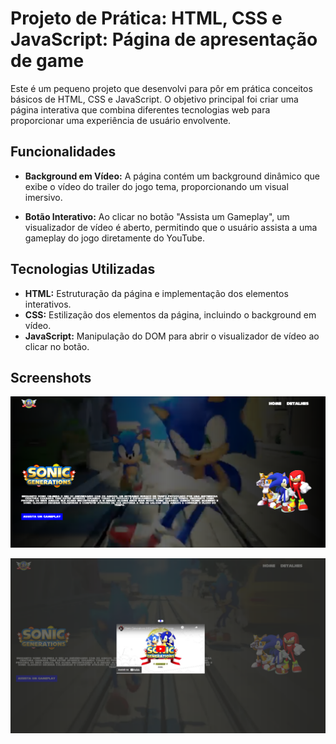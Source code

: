 # Projeto de Prática: HTML, CSS e JavaScript: Página de apresentação de game

Este é um pequeno projeto que desenvolvi para pôr em prática conceitos básicos de HTML, CSS e JavaScript. O objetivo principal foi criar uma página interativa que combina diferentes tecnologias web para proporcionar uma experiência de usuário envolvente.


## Funcionalidades

- **Background em Vídeo:** A página contém um background dinâmico que exibe o vídeo do trailer do jogo tema, proporcionando um visual imersivo.
  
- **Botão Interativo:** Ao clicar no botão "Assista um Gameplay", um visualizador de vídeo é aberto, permitindo que o usuário assista a uma gameplay do jogo diretamente do YouTube.


## Tecnologias Utilizadas

- **HTML:** Estruturação da página e implementação dos elementos interativos.
- **CSS:** Estilização dos elementos da página, incluindo o background em vídeo.
- **JavaScript:** Manipulação do DOM para abrir o visualizador de vídeo ao clicar no botão.


## Screenshots


![App Screenshot](https://raw.githubusercontent.com/MicheleOM/projeto-pagina-apresentacao-game/main/src/images/Captura%20de%20tela%20sonic%201.png)

![App Screenshot](https://raw.githubusercontent.com/MicheleOM/projeto-pagina-apresentacao-game/main/src/images/Captura%20de%20tela%20sonic%202.png)

